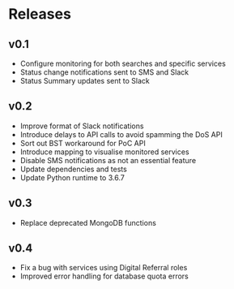 # Releases

v0.1
----
* Configure monitoring for both searches and specific services
* Status change notifications sent to SMS and Slack
* Status Summary updates sent to Slack

v0.2
----
* Improve format of Slack notifications
* Introduce delays to API calls to avoid spamming the DoS API
* Sort out BST workaround for PoC API
* Introduce mapping to visualise monitored services
* Disable SMS notifications as not an essential feature
* Update dependencies and tests
* Update Python runtime to 3.6.7

v0.3
----
* Replace deprecated MongoDB functions

v0.4
----
* Fix a bug with services using Digital Referral roles
* Improved error handling for database quota errors